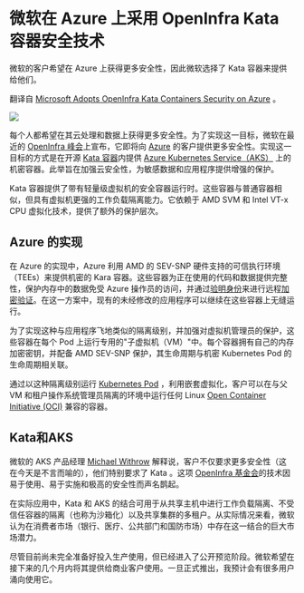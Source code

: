 # 微软在 Azure 上采用 OpenInfra Kata 容器安全技术

微软的客户希望在 Azure 上获得更多安全性，因此微软选择了 Kata 容器来提供给他们。

翻译自 [Microsoft Adopts OpenInfra Kata Containers Security on Azure](https://thenewstack.io/microsoft-adopts-openinfra-kata-containers-security-on-azure/) 。

![](https://cdn.thenewstack.io/media/2023/06/1f8454d9-colors-1838392_1280-e1687989078427-1024x683.jpg)

每个人都希望在其云处理和数据上获得更多安全性。为了实现这一目标，微软在最近的 [OpenInfra 峰会](https://openinfra.dev/summit/vancouver-2023/)上宣布，它即将向 [Azure](https://azure.microsoft.com/en-ca) 的客户提供更多安全性。实现这一目标的方式是在开源 [Kata 容器](https://katacontainers.io/)内提供 [Azure Kubernetes Service（AKS）](https://learn.microsoft.com/en-us/azure/aks/intro-kubernetes) 上的机密容器。此举旨在加强云安全性，为敏感数据和应用程序提供增强的保护。

Kata 容器提供了带有轻量级虚拟机的安全容器运行时。这些容器与普通容器相似，但具有虚拟机更强的工作负载隔离能力。它依赖于 AMD SVM 和 Intel VT-x CPU 虚拟化技术，提供了额外的保护层次。

## Azure 的实现

在 Azure 的实现中，Azure 利用 AMD 的 SEV-SNP 硬件支持的可信执行环境（TEEs）来提供机密的 Kara 容器。这些容器为正在使用的代码和数据提供完整性，保护内存中的数据免受 Azure 操作员的访问，并通过[验明身份](https://csrc.nist.gov/glossary/term/attestation)来进行远程[加密验证](https://thenewstack.io/cryptographic-keys-in-a-cloud-native-environment/)。在这一方案中，现有的未经修改的应用程序可以继续在这些容器上无缝运行。

为了实现这种与应用程序飞地类似的隔离级别，并加强对虚拟机管理员的保护，这些容器在每个 Pod 上运行专用的"子虚拟机（VM）"中。每个容器拥有自己的内存加密密钥，并配备 AMD SEV-SNP 保护，其生命周期与机密 Kubernetes Pod 的生命周期相关联。

通过以这种隔离级别运行 [Kubernetes Pod](https://thenewstack.io/kubernetes-way-part-one/) ，利用嵌套虚拟化，客户可以在与父 VM 和租户操作系统管理员隔离的环境中运行任何 Linux [Open Container Initiative (OCI)](https://thenewstack.io/open-container-initiative-launches-container-image-format-spec/) 兼容的容器。

## Kata和AKS

微软的 AKS 产品经理 [Michael Withrow](https://www.linkedin.com/in/mwithrow/) 解释说，客户不仅要求更多安全性（这在今天是不言而喻的），他们特别要求了 Kata 。这项 [OpenInfra 基金会](https://openinfra.dev/)的技术因易于使用、易于实施和极高的安全性而声名鹊起。

在实际应用中，Kata 和 AKS 的结合可用于从共享主机中进行工作负载隔离、不受信任容器的隔离（也称为沙箱化）以及共享集群的多租户。从实际情况来看，微软认为在消费者市场（银行、医疗、公共部门和国防市场）中存在这一结合的巨大市场潜力。

尽管目前尚未完全准备好投入生产使用，但已经进入了公开预览阶段。微软希望在接下来的几个月内将其提供给商业客户使用。一旦正式推出，我预计会有很多用户涌向使用它。